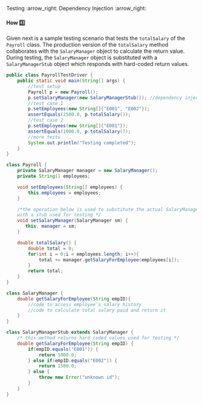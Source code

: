 <link rel="stylesheet" href="{{baseUrl}}/css/textbook.css">

<div class="website-content">

<div id="path">Testing :arrow_right: Dependency Injection :arrow_right:</div>

<div id="title">

#### How :three:

</div>

<div id="body">

Given next is a sample testing scenario that tests the `totalSalary` of the `Payroll` class. The production version of the `totalSalary` method collaborates with the `SalaryManager` object to calculate the return value. During testing, the `SalaryManager` object is substituted with a `SalaryManagerStub` object which responds with hard-coded return values.

```java
public class PayrollTestDriver {
    public static void main(String[] args) {
        //test setup
        Payroll p = new Payroll();
        p.setSalaryManager(new SalaryManagerStub()); //dependency injection
        //test case 1
        p.setEmployees(new String[]{"E001", "E002"});
        assertEquals(2500.0, p.totalSalary());
        //test case 2
        p.setEmployees(new String[]{"E001"});
        assertEquals(1000.0, p.totalSalary());
        //more tests
        System.out.println("Testing completed");
    }
}
```

```java
class Payroll {
    private SalaryManager manager = new SalaryManager();
    private String[] employees;

    void setEmployees(String[] employees) {
        this.employees = employees;
    }

    /*the operation below is used to substitute the actual SalaryManager
    with a stub used for testing */
    void setSalaryManager(SalaryManager sm) {
       this. manager = sm;
    }

    double totalSalary() {
        double total = 0;
        for(int i = 0;i < employees.length; i++){
            total += manager.getSalaryForEmployee(employees[i]);
        }
        return total;
    }
}
```

```java
class SalaryManager {
    double getSalaryForEmployee(String empID){
        //code to access employee’s salary history
        //code to calculate total salary paid and return it
    }
}
```

```java
class SalaryManagerStub extends SalaryManager {
    /* this method returns hard coded values used for testing */
    double getSalaryForEmployee(String empID) {
        if(empID.equals("E001")) {
            return 1000.0;
        } else if(empID.equals("E002")) {
            return 1500.0;
        } else {
            throw new Error("unknown id");
        }
    }
}
```

</div>

<div id="extras">

<include src="exercises.md" />

<div>

</div>
